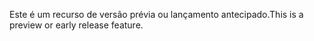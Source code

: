 <span data-ttu-id="3229f-101">Este é um recurso de versão prévia ou lançamento antecipado.</span><span class="sxs-lookup"><span data-stu-id="3229f-101">This is a preview or early release feature.</span></span>